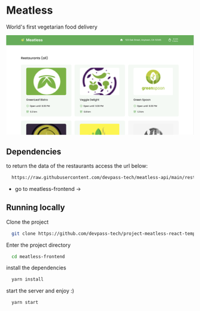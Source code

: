 # Meatless

World's first vegetarian food delivery

![](https://github.com/devpass-tech/meatless-frontend/blob/main/src/assets/meatless-screenshot.png)
## Dependencies

to return the data of the restaurants access the url below:

```bash
  https://raw.githubusercontent.com/devpass-tech/meatless-api/main/restaurant_list.json
```
- go to meatless-frontend ->

## Running locally

Clone the project
```bash
  git clone https://github.com/devpass-tech/project-meatless-react-template
```

Enter the project directory
```bash
  cd meatless-frontend
```

install the dependencies
```bash
  yarn install
```

start the server and enjoy :)
```bash
  yarn start
```



